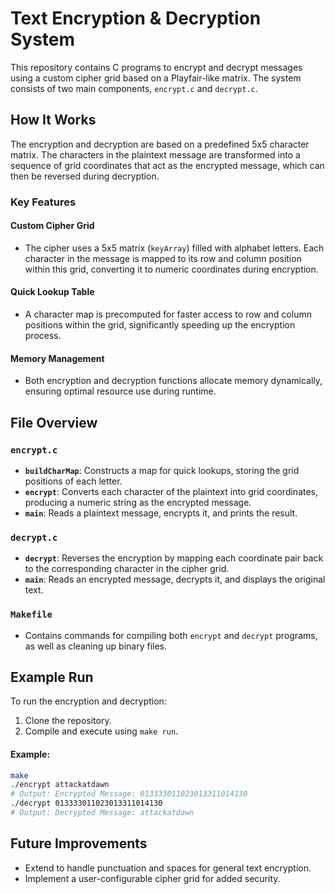 # Text Encryption & Decryption System

This repository contains C programs to encrypt and decrypt messages using a custom cipher grid based on a Playfair-like matrix. The system consists of two main components, `encrypt.c` and `decrypt.c`.

## How It Works

The encryption and decryption are based on a predefined 5x5 character matrix. The characters in the plaintext message are transformed into a sequence of grid coordinates that act as the encrypted message, which can then be reversed during decryption.

### Key Features

#### Custom Cipher Grid
- The cipher uses a 5x5 matrix (`keyArray`) filled with alphabet letters. Each character in the message is mapped to its row and column position within this grid, converting it to numeric coordinates during encryption.

#### Quick Lookup Table
- A character map is precomputed for faster access to row and column positions within the grid, significantly speeding up the encryption process.

#### Memory Management
- Both encryption and decryption functions allocate memory dynamically, ensuring optimal resource use during runtime.

## File Overview

### `encrypt.c`
- **`buildCharMap`**: Constructs a map for quick lookups, storing the grid positions of each letter.
- **`encrypt`**: Converts each character of the plaintext into grid coordinates, producing a numeric string as the encrypted message.
- **`main`**: Reads a plaintext message, encrypts it, and prints the result.

### `decrypt.c`
- **`decrypt`**: Reverses the encryption by mapping each coordinate pair back to the corresponding character in the cipher grid.
- **`main`**: Reads an encrypted message, decrypts it, and displays the original text.

### `Makefile`
- Contains commands for compiling both `encrypt` and `decrypt` programs, as well as cleaning up binary files.

## Example Run

To run the encryption and decryption:
1. Clone the repository.
2. Compile and execute using `make run`.

#### Example:
```bash
make
./encrypt attackatdawn
# Output: Encrypted Message: 013333011023013311014130
./decrypt 013333011023013311014130
# Output: Decrypted Message: attackatdawn
```

## Future Improvements
- Extend to handle punctuation and spaces for general text encryption.
- Implement a user-configurable cipher grid for added security.
